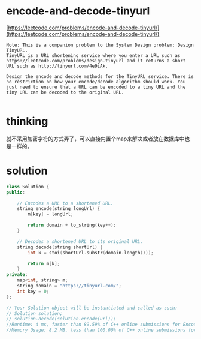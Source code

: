 # encode-and-decode-tinyurl

[https://leetcode.com/problems/encode-and-decode-tinyurl/](https://leetcode.com/problems/encode-and-decode-tinyurl/)

```
Note: This is a companion problem to the System Design problem: Design TinyURL.
TinyURL is a URL shortening service where you enter a URL such as https://leetcode.com/problems/design-tinyurl and it returns a short URL such as http://tinyurl.com/4e9iAk.

Design the encode and decode methods for the TinyURL service. There is no restriction on how your encode/decode algorithm should work. You just need to ensure that a URL can be encoded to a tiny URL and the tiny URL can be decoded to the original URL.


```

# thinking

就不采用加密字符的方式弄了，可以直接内置个map来解决或者放在数据库中也是一样的。


# solution

```c++
class Solution {
public:

    // Encodes a URL to a shortened URL.
    string encode(string longUrl) {
        m[key] = longUrl;

        return domain + to_string(key++);
    }

    // Decodes a shortened URL to its original URL.
    string decode(string shortUrl) {
        int k = stoi(shortUrl.substr(domain.length()));

        return m[k];
    }
private:
    map<int, string> m;
    string domain = "https://tinyurl.com/";
    int key = 0;
};

// Your Solution object will be instantiated and called as such:
// Solution solution;
// solution.decode(solution.encode(url));
//Runtime: 4 ms, faster than 89.59% of C++ online submissions for Encode and Decode TinyURL.
//Memory Usage: 8.2 MB, less than 100.00% of C++ online submissions for Encode and Decode TinyURL.
```
